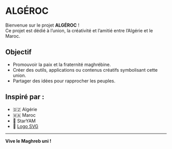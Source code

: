# ALGÉROC

Bienvenue sur le projet **ALGÉROC** !  
Ce projet est dédié à l’union, la créativité et l’amitié entre l’Algérie et le Maroc.

## Objectif
- Promouvoir la paix et la fraternité maghrébine.
- Créer des outils, applications ou contenus créatifs symbolisant cette union.
- Partager des idées pour rapprocher les peuples.

## Inspiré par :  
- 🇩🇿 Algérie  
- 🇲🇦 Maroc  
- 🤝 StarYAM
- 🎨 [Logo SVG](logo.svg)

---

**Vive le Maghreb uni !**
